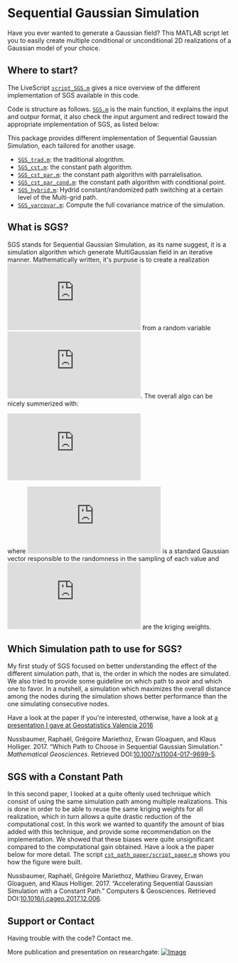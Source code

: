# Sequential Gaussian Simulation

Have you ever wanted to generate a Gaussian field? This MATLAB script let you to easily create multiple conditional or unconditional 2D realizations of a Gaussian model of your choice.



## Where to start?
The LiveScript [``script_SGS.m``](https://raphael-nussbaumer-phd.github.io/SGS/html/script_SGS) gives a nice overview of the different implementation of SGS available in this code. 

Code is structure as follows. [``SGS.m``](https://raphael-nussbaumer-phd.github.io/SGS/html/SGS) is the main function, it explains the input and outpur format, it also check the input argument and redirect toward the appropriate implementation of SGS, as listed below:

This package provides different implementation of Sequential Gaussian Simulation, each tailored for another usage.
- [``SGS_trad.m``](https://raphael-nussbaumer-phd.github.io/SGS/html/SGS_trad): the traditional alogrithm.
- [``SGS_cst.m``](https://raphael-nussbaumer-phd.github.io/SGS/html/SGS_cst): the constant path algorithm.
- [``SGS_cst_par.m``](https://raphael-nussbaumer-phd.github.io/SGS/html/SGS_cst_par): the constant path algorithm with parralelisation. 
- [``SGS_cst_par_cond.m``](https://raphael-nussbaumer-phd.github.io/SGS/html/SGS_cst_par_cond): the constant path algorithm with conditional point.
- [``SGS_hybrid.m``](https://raphael-nussbaumer-phd.github.io/SGS/html/SGS_hybrid): Hydrid constant/randomized path switching at a certain level of the Multi-grid path.
- [``SGS_varcovar.m``](https://raphael-nussbaumer-phd.github.io/SGS/html/SGS_varcovar): Compute the full covariance matrice of the simulation.



## What is SGS?
SGS stands for Sequential Gaussian Simulation, as its name suggest, it is a simulation algorithm which generate MultiGaussian field in an iterative manner. Mathematically written, it's purpuse is to create a realization ![equation](http://latex.codecogs.com/gif.latex?z%5E%7B%28l%29%7D%28%5Cmathbf%7Bu%7D%29) from a random variable ![equation](http://latex.codecogs.com/gif.latex?Z%28%5Cmathbf%7Bu%7D%29%20%5Csim%20%5Cmathcal%7BN%7D%28%5Cboldsymbol%5Cmu_Z%2C%20%5Cboldsymbol%7BC%7D_Z%29). The overall algo can be nicely summerized with:

![equation](http://latex.codecogs.com/gif.latex?Z%20%28%5Cboldsymbol%7Bu%7D_i%29%20%3D%20%5Csum_%7Bj%3D1%7D%5E%7Bi-1%7D%20%5Clambda_j%28%5Cboldsymbol%7Bu%7D_i%29%20Z%28%5Cboldsymbol%7Bu%7D_j%29%20&plus;%20%5Csigma_E%20%28%5Cboldsymbol%7Bu%7D_i%29%20U%28%5Cboldsymbol%7Bu%7D_i%29%2C%20%5Cquad%20%5Cforall%20i%3D1%2C%20%5Cldots%2C%20n%2C)

where ![equation](http://latex.codecogs.com/gif.latex?U) is a standard Gaussian vector responsible to the randomness in the sampling of each value and ![equation](http://latex.codecogs.com/gif.latex?%5Clambda_j) are the kriging weights.



## Which Simulation path to use for SGS?
My first study of SGS focused on better understanding the effect of the different simulation path, that is, the order in which the nodes are simulated. We also tried to provide some guideline on which path to avoir and which one to favor. In a nutshell, a simulation which maximizes the overall distance among the nodes during the simulation shows better performance than the one simulating consecutive nodes. 

Have a look at the paper if you're interested, otherwise, have a look at [a presentation I gave at Geostatistics Valencia 2016](https://www.researchgate.net/publication/318858970_Sequential_Simulation_Path_Biases_and_how_to_live_with_them)

Nussbaumer, Raphaël, Grégoire Mariethoz, Erwan Gloaguen, and Klaus Holliger. 2017. “Which Path to Choose in Sequential Gaussian Simulation.” _Mathematical Geosciences_. Retrieved DOI:[10.1007/s11004-017-9699-5](http://link.springer.com/10.1007/s11004-017-9699-5).


## SGS with a Constant Path
In this second paper, I looked at a quite oftenly used technique which consist of using the same simulation path among multiple realizations. This is done in order to be able to reuse the same kriging weights for all realization, which in turn allows a quite drastic reduction of the computational cost. In this work we wanted to quantify the amount of bias added with this technique, and provide some recommendation on the implementation. We showed that these biases were quite unsignificant compared to the computational gain obtained. Have a look a the paper below for more detail.
The script [``cst_path_paper/script_paper.m``](https://raphael-nussbaumer-phd.github.io/SGS/cst_path_paper/html/script_paper) shows you how the figure were built.

Nussbaumer, Raphaël, Grégoire Mariethoz, Mathieu Gravey, Erwan Gloaguen, and Klaus Holliger. 2017. “Accelerating Sequential Gaussian Simulation with a Constant Path.” Computers & Geosciences. Retrieved DOI:[10.1016/j.cageo.2017.12.006](http://linkinghub.elsevier.com/retrieve/pii/S0098300417304685).


## Support or Contact
Having trouble with the code? Contact me.

More publication and presentation on researchgate:
[![Image](https://upload.wikimedia.org/wikipedia/commons/a/aa/ResearchGate_Logo.png)](https://www.researchgate.net/project/Simulation-Path-in-Sequential-Gaussian-Simulation)
